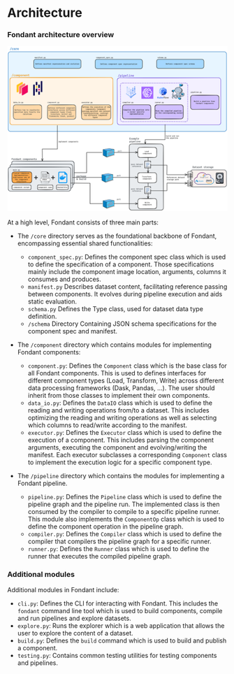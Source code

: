 # Architecture

### Fondant architecture overview

<p align="center">
    <img src="https://raw.githubusercontent.com/ml6team/fondant/main/docs/art/architecture.png"/>
</p>


At a high level, Fondant consists of three main parts: 

* The `/core` directory serves as the foundational backbone of Fondant, encompassing essential shared functionalities:
    * `component_spec.py`: Defines the component spec class which is used to define the specification of a component. Those 
  specifications mainly include the component image location, arguments, columns it consumes and produces. 
    * `manifest.py` Describes dataset content, facilitating reference passing between components. 
  It evolves during pipeline execution and aids static evaluation.
    * `schema.py`  Defines the Type class, used for dataset data type definition.
    * `/schema` Directory Containing JSON schema specifications for the component spec and manifest.
  

* The `/component` directory which contains modules for implementing Fondant components:
    * `component.py`: Defines the `Component` class which is the base class for all Fondant components. This is used 
  to defines interfaces for different component types (Load, Transform, Write) across different data processing frameworks
  (Dask, Pandas, ...). The user should inherit from those classes to implement their own components.
    * `data_io.py`: Defines the `DataIO` class which is used to define the reading and writing operations from/to a dataset. This includes
  optimizing the reading and writing operations as well as selecting which columns to read/write according to the manifest.
    * `executor.py`: Defines the `Executor` class which is used to define the execution of a component. This includes 
  parsing the component arguments, executing the component and evolving/writing the manifest. Each executor 
  subclasses a corresponding `Component` class to implement the execution logic for a specific component type.  
  
  
* The `/pipeline` directory which contains the modules for implementing a Fondant pipeline.
    * `pipeline.py`: Defines the `Pipeline` class which is used to define the pipeline graph and the pipeline run. The 
  implemented class is then consumed by the compiler to compile to a specific pipeline runner. This module also implements the 
  `ComponentOp` class which is used to define the component operation in the pipeline graph. 
    * `compiler.py`: Defines the `Compiler` class which is used to define the compiler that compilers the pipeline graph for a specific
  runner. 
    * `runner.py`: Defines the `Runner` class which is used to define the runner that executes the compiled pipeline graph.

### Additional modules

Additional modules in Fondant include:

* `cli.py`: Defines the CLI for interacting with Fondant. This includes the `fondant` command line tool which is used to build components, 
compile and run pipelines and explore datasets.
* `explore.py`: Runs the explorer which is a web application that allows the user to explore the content of a dataset.
* `build.py`: Defines the `build` command which is used to build and publish a component. 
* `testing.py`:  Contains common testing utilities for testing components and pipelines.